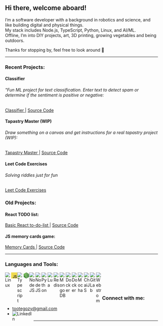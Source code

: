## Hi there, welcome aboard!

I’m a software developer with a background in robotics and science, and like building digital and physical things. <br>
My stack includes Node.js, TypeScript, Python, Linux, and AI/ML.<br>
Offline, I’m into DIY projects, art, 3D printing, growing vegetables and being outdoors. <br>

Thanks for stopping by, feel free to look around 🦭

---

### Recent Projects:

#### Classifier
###### "Fun ML project for text classification. Enter text to detect spam or determine if the sentiment is positive or negative:
[Classifier ](https://bow-classifier.netlify.app/)
|
[ Source Code ](https://github.com/TootEgozy/bow_classifier.git)


#### Tapastry Master (WIP)
###### Draw something on a canvas and get instructions for a real tapastry project (WIP): 
[Tapastry Master ](https://tapastry-master-js.netlify.app)
|
[ Source Code ](https://github.com/TootEgozy/tapastry-master-html)

#### Leet Code Exercises
###### Solving riddles just for fun 
[Leet Code Exercises](https://github.com/TootEgozy/Leet-Code-Exercises)

### Old Projects:

#### React TODO list: 
[Basic React to-do-list ](https://condescending-lumiere-156838.netlify.app/)
|
[ Source Code](https://github.com/TootEgozy/React-To-Do-List)

#### JS memory cards game: 
[Memory Cards ](https://clever-heyrovsky-61259a.netlify.app/)
|
[ Source Code](https://github.com/TootEgozy/Memory-Cards)

---

### Languages and Tools:

[<img align="left" alt="Linux" width="20px" src="https://upload.wikimedia.org/wikipedia/commons/thumb/3/35/Tux.svg/250px-Tux.svg.png">](https://www.linux.org/)

[<img align="left" alt="JavaScript" width="20px" src="https://raw.githubusercontent.com/github/explore/80688e429a7d4ef2fca1e82350fe8e3517d3494d/topics/javascript/javascript.png">](https://javascript.info/intro)

[<img align="left" alt="Typescript" width="20px" src="https://upload.wikimedia.org/wikipedia/commons/thumb/4/4c/Typescript_logo_2020.svg/1200px-Typescript_logo_2020.svg.png">](https://www.typescriptlang.org/)

[<img align="left" alt="NodeJS" width="20px" src="https://raw.githubusercontent.com/github/explore/80688e429a7d4ef2fca1e82350fe8e3517d3494d/topics/nodejs/nodejs.png">](https://nodejs.org/en/)

[<img align="left" alt="NodeJS" width="20px" src="https://logos-download.com/wp-content/uploads/2016/09/React_logo_logotype_emblem-700x626.png">](https://react.dev/)

[<img align="left" alt="NodeJS" width="20px" src="https://upload.wikimedia.org/wikipedia/commons/9/95/Vue.js_Logo_2.svg">](https://vuejs.org/)

[<img align="left" alt="Python" width="20px" src="https://s3.dualstack.us-east-2.amazonaws.com/pythondotorg-assets/media/community/logos/python-logo-only.png">](https://www.python.org/)

[<img align="left" alt="Lua" width="20px" src="https://upload.wikimedia.org/wikipedia/commons/thumb/c/cf/Lua-Logo.svg/1200px-Lua-Logo.svg.png">](https://www.lua.org/)

[<img align="left" alt="Redis" width="20px" src="https://avatars.githubusercontent.com/u/1529926?s=280&v=4">](https://redis.io/)

[<img align="left" alt="MongoDB" width="20px" src="https://infinapps.com/wp-content/uploads/2018/10/mongodb-logo.png">](https://www.mongodb.com/)

[<img align="left" alt="Docker" width="20px" src="https://www.docker.com/wp-content/uploads/2022/03/vertical-logo-monochromatic.png">](https://www.docker.com/)

[<img align="left" alt="Docker" width="20px" src="https://upload.wikimedia.org/wikipedia/commons/3/39/Kubernetes_logo_without_workmark.svg">](https://kubernetes.io/)

[<img align="left" alt="Mocha" width="20px" src="https://cdn.cdnlogo.com/logos/m/95/mocha.svg">](https://mochajs.org/)

[<img align="left" alt="ChaiJS" width="20px" src="https://avatars.githubusercontent.com/u/1515293?s=280&v=4">](https://www.chaijs.com/)

[<img align="left" alt="GitLab" width="20px" src="https://about.gitlab.com/images/press/press-kit-icon.svg">](https://about.gitlab.com/)

[<img align="left" alt="Webstrom" width="20px" src="https://upload.wikimedia.org/wikipedia/commons/thumb/c/c0/WebStorm_Icon.svg/768px-WebStorm_Icon.svg.png?20210315203338">](https://www.jetbrains.com/webstorm/)


<br />
<br />
<br />

### Connect with me:

- tootegozy@gmail.com
- [<img align="left" alt="LinkedIn" width="70px" src="https://upload.wikimedia.org/wikipedia/commons/thumb/8/80/LinkedIn_Logo_2013.svg/1024px-LinkedIn_Logo_2013.svg.png">](https://www.linkedin.com/in/toot-egozy-b1971920b/)

---



